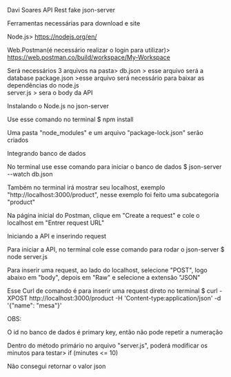 Davi Soares
API Rest fake json-server

Ferramentas necessárias para download e site

Node.js> https://nodejs.org/en/ 

Web.Postman(é necessário realizar o login para utilizar)> https://web.postman.co/build/workspace/My-Workspace


Será necessários 3 arquivos na pasta> db.json > esse arquivo será a database
                                     package.json >esse arquivo será necessário para baixar as dependências do node.js                                     
                                     server.js > sera o body da API


Instalando o Node.js no json-server

Use esse comando no terminal $ npm install

Uma pasta "node_modules" e um arquivo "package-lock.json" serão criados


Integrando banco de dados

No terminal use esse comando para iniciar o banco de dados $ json-server --watch db.json

Também no terminal irá mostrar seu localhost, exemplo "http://localhost:3000/product", nesse exemplo foi feito uma subcategoria "product"

Na página inicial do Postman, clique em "Create a request" e cole o localhost em "Entrer request URL"



Iniciando a API e inserindo request

Para iniciar a API, no terminal cole esse comando para rodar o json-server $ node server.js 

Para inserir uma request, ao lado do localhost, selecione "POST", logo abaixo em "body", depois em "Raw" e selecione a extensão "JSON"


Esse Curl de comando é para inserir uma request direto no terminal $ curl -XPOST http://localhost:3000/product -H 'Content-type:application/json' -d '{"name": "mesa"}'


OBS:

O id no banco de dados é primary key, então não pode repetir a numeração

Dentro do método primário no arquivo "server.js", poderá modificar os minutos para testar>  if (minutes <= 10) 

Não consegui retornar o valor json


















